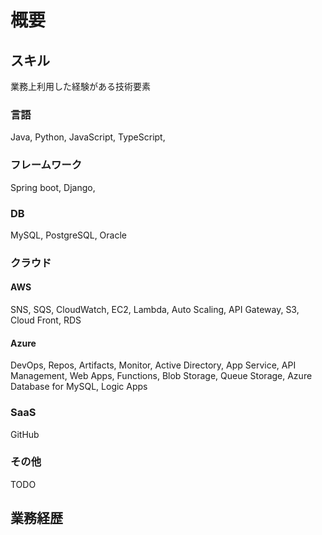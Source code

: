 # 概要
## スキル
業務上利用した経験がある技術要素

### 言語
Java, Python, JavaScript, TypeScript, 

### フレームワーク
Spring boot, Django, 

### DB
MySQL, PostgreSQL, Oracle

### クラウド
#### AWS
SNS, SQS, CloudWatch, EC2, Lambda, Auto Scaling, API Gateway, S3, Cloud Front, RDS

#### Azure
DevOps, Repos, Artifacts, Monitor, Active Directory, App Service, API Management, Web Apps, Functions, Blob Storage, Queue Storage, Azure Database for MySQL, Logic Apps

### SaaS
GitHub

### その他
TODO

## 業務経歴